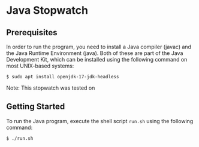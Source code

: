 # Java Stopwatch
## Prerequisites
In order to run the program, you need to install a Java compiler (javac) and the Java Runtime Environment (java). Both of these are part of the Java Development Kit, which can be installed using the following command on most UNIX-based systems:
```
$ sudo apt install openjdk-17-jdk-headless
```
Note: This stopwatch was tested on
## Getting Started
To run the Java program, execute the shell script `run.sh` using the following command:
```
$ ./run.sh
```